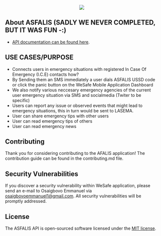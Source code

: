<p align="center"><img src="https://laravel.com/assets/img/components/logo-laravel."></p>

## About ASFALIS (SADLY WE NEVER COMPLETED, BUT IT WAS FUN -:)


- [API documentation can be found here](https://documenter.getpostman.com/view/4871909/SVYwJGAk).


## USE CASES/PURPOSE

* Connects users in emergency situations with registered In Case Of Emergency (I.C.E) contacts how?
* By Sending them an SMS immediately a user dials ASFALIS USSD code or click the panic button on the WeSafe Mobile Application Dashboard
* We also notify various neccesary emergency agencies of the current user emergency situation via SMS and socialmedia (Twiter to be specific)
* Users can report any issue or observed events that might lead to emergency situations, this in turn would be sent to LASEMA.
* User can share emergency tips with other users
* User can read emergency tips of others
* User can read emergency news

## Contributing

Thank you for considering contributing to the AFALIS application! The contribution guide can be found in the contributing.md file.

## Security Vulnerabilities

If you discover a security vulnerability within WeSafe application, please send an e-mail to Osaigbovo Emmanuel via [osaigbovoemmanuel1@gmail.com](mailto:osaigbovoemmanuel1@gmail.com). All security vulnerabilities will be promptly addressed.

## License

The ASFALIS API is open-sourced software licensed under the [MIT license](https://opensource.org/licenses/MIT).
